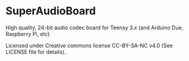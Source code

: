# SuperAudioBoard
High quality, 24-bit audio codec board for Teensy 3.x (and Arduino Due, Raspberry Pi, etc)

Licensed under Creative commons license CC-BY-SA-NC v4.0 (See LICENSE file for details).
